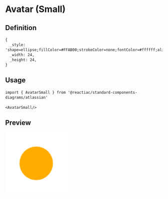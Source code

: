 # Avatar (Small)

## Definition

```
{
  _style: 'shape=ellipse;fillColor=#FFAB00;strokeColor=none;fontColor=#ffffff;align=center;verticalAlign=middle;whiteSpace=wrap;fontSize=12;fontStyle=1;html=1;sketch=0;',
  _width: 24,
  _height: 24,
}
```

## Usage

```
import { AvatarSmall } from '@reactiac/standard-components-diagrams/atlassian'

<AvatarSmall/>
```

## Preview

<img src="./avatar-small.png" width="200"/>
